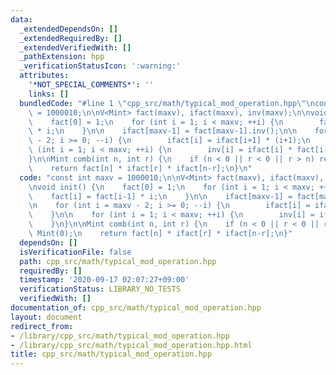 ```yaml
---
data:
  _extendedDependsOn: []
  _extendedRequiredBy: []
  _extendedVerifiedWith: []
  _pathExtension: hpp
  _verificationStatusIcon: ':warning:'
  attributes:
    '*NOT_SPECIAL_COMMENTS*': ''
    links: []
  bundledCode: "#line 1 \"cpp_src/math/typical_mod_operation.hpp\"\nconst int maxv\
    \ = 1000010;\n\nV<Mint> fact(maxv), ifact(maxv), inv(maxv);\n\nvoid init() {\n\
    \    fact[0] = 1;\n    for (int i = 1; i < maxv; ++i) {\n        fact[i] = fact[i-1]\
    \ * i;\n    }\n\n    ifact[maxv-1] = fact[maxv-1].inv();\n\n    for (int i = maxv\
    \ - 2; i >= 0; --i) {\n        ifact[i] = ifact[i+1] * (i+1);\n    }\n\n    for\
    \ (int i = 1; i < maxv; ++i) {\n        inv[i] = ifact[i] * fact[i-1];\n    }\n\
    }\n\nMint comb(int n, int r) {\n    if (n < 0 || r < 0 || r > n) return Mint(0);\n\
    \    return fact[n] * ifact[r] * ifact[n-r];\n}\n"
  code: "const int maxv = 1000010;\n\nV<Mint> fact(maxv), ifact(maxv), inv(maxv);\n\
    \nvoid init() {\n    fact[0] = 1;\n    for (int i = 1; i < maxv; ++i) {\n    \
    \    fact[i] = fact[i-1] * i;\n    }\n\n    ifact[maxv-1] = fact[maxv-1].inv();\n\
    \n    for (int i = maxv - 2; i >= 0; --i) {\n        ifact[i] = ifact[i+1] * (i+1);\n\
    \    }\n\n    for (int i = 1; i < maxv; ++i) {\n        inv[i] = ifact[i] * fact[i-1];\n\
    \    }\n}\n\nMint comb(int n, int r) {\n    if (n < 0 || r < 0 || r > n) return\
    \ Mint(0);\n    return fact[n] * ifact[r] * ifact[n-r];\n}"
  dependsOn: []
  isVerificationFile: false
  path: cpp_src/math/typical_mod_operation.hpp
  requiredBy: []
  timestamp: '2020-09-17 02:07:27+09:00'
  verificationStatus: LIBRARY_NO_TESTS
  verifiedWith: []
documentation_of: cpp_src/math/typical_mod_operation.hpp
layout: document
redirect_from:
- /library/cpp_src/math/typical_mod_operation.hpp
- /library/cpp_src/math/typical_mod_operation.hpp.html
title: cpp_src/math/typical_mod_operation.hpp
---
```

